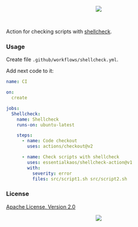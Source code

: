 <p align="center"><a href="#readme"><img src="https://gh.kaos.st/shellcheck-action.svg"/></a></p>

<br/>

Action for checking scripts with [shellcheck](https://github.com/koalaman/shellcheck).

### Usage

Create file `.github/workflows/shellcheck.yml`.

Add next code to it:

```yml
name: CI

on:
  create

jobs:
  Shellcheck:
    name: Shellcheck
    runs-on: ubuntu-latest

    steps:
      - name: Code checkout
        uses: actions/checkout@v2

      - name: Check scripts with shellcheck
        uses: essentialkaos/shellcheck-action@v1
        with:
          severity: error
          files: src/script1.sh src/script2.sh

```

### License

[Apache License, Version 2.0](https://www.apache.org/licenses/LICENSE-2.0)

<p align="center"><a href="https://essentialkaos.com"><img src="https://gh.kaos.st/ekgh.svg"/></a></p>
